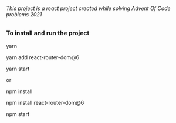 ###### This project is a react project created while solving Advent Of Code problems 2021




### To install and run the project
yarn

yarn add react-router-dom@6

yarn start

or


npm install 

npm install react-router-dom@6

npm start



